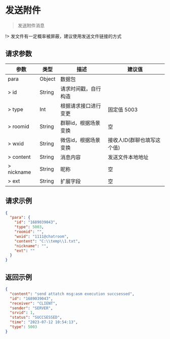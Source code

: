 # 发送附件

> 发送附件消息

!> 发文件有一定概率被屏蔽，建议使用发送文件链接的方式

## 请求参数

| 参数         | 类型      | 描述           | 建议值             |
|------------|---------|--------------|-----------------|
| para	      | Object  | 数据包          |                 |
| > id       | 	String | 	请求时间戳，自行构造  |                 |
| > type     | 	Int    | 	根据请求接口进行变更  | 固定值 5003        |
| > roomid   | 	String | 	群聊id，根据场景变换 | 空               |
| > wxid     | 	String | 	微信id，根据场景变换 | 接收人ID(群聊也填写这个值) |
| > content  | 	String | 	消息内容        | 发送文件本地地址        |
| > nickname | 	String | 	昵称          | 空               |
| > ext      | 	String | 	扩展字段        | 空               |

## 请求示例

```json
{
  "para": {
    "id": "1689039043",
    "type": 5003,
    "roomid": "",
    "wxid": "1111@chatroom",
    "content": "C:\\temp\\1.txt",
    "nickname": "",
    "ext": ""
  }
}
```

## 返回示例

```json
{
  "content": "send attatch msg:asm execution succsessed",
  "id": "1689039043",
  "receiver": "CLIENT",
  "sender": "SERVER",
  "srvid": 1,
  "status": "SUCCSESSED",
  "time": "2023-07-12 10:54:13",
  "type": 5003
}
```
